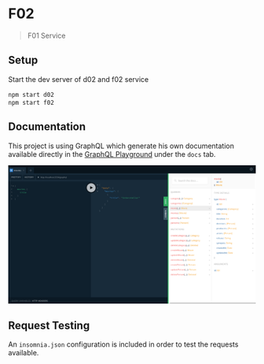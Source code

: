 # F02

> F01 Service

## Setup

Start the dev server of d02 and f02 service

```console
npm start d02
npm start f02
```

## Documentation

This project is using GraphQL which generate his own documentation available directly in the [GraphQL Playground](http://localhost:3334/graphql) under the `docs` tab.

![GraphQL Playground](./playground.png)

## Request Testing

An `insomnia.json` configuration is included in order to test the requests available.
